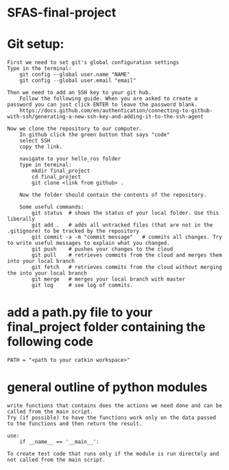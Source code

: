 # SFAS-final-project

# Git setup:
    First we need to set git's global configuration settings
    Type in the terminal:
        git config --global user.name "NAME" 
        git config --global user.email "email" 

    Then we need to add an SSH key to your git hub.
        Follow the following guide. When you are asked to create a password you can just click ENTER to leave the password blank.
        https://docs.github.com/en/authentication/connecting-to-github-with-ssh/generating-a-new-ssh-key-and-adding-it-to-the-ssh-agent

    Now we clone the repository to our computer. 
        In github click the green button that says "code" 
        select SSH
        copy the link.

        navigate to your hello_ros folder
        type in terminal:
            mkdir final_project
            cd final_project
            git clone <link from github> .

        Now the folder should contain the contents of the repository.

        Some useful commands:
            git status  # shows the status of your local folder. Use this liberally
            git add .   # adds all untracked files (that are not in the .gitignore) to be tracked by the repository
            git commit -a -m "commit message"   # commits all changes. Try to write useful messages to explain what you changed.
            git push    # pushes your changes to the cloud
            git pull    # retrieves commits from the cloud and merges them into your local branch
            git fetch   # retrieves commits from the cloud without merging the into your local branch 
            git merge   # merges your local branch with master
            git log     # see log of commits.
            
# add a path.py file to your final_project folder containing the following code
    PATH = "<path to your catkin workspace>"

# general outline of python modules
    write functions that contains does the actions we need done and can be called from the main script.
    Try (if possible) to have the functions work only on the data passed to the functions and then return the result.

    use:
        if __name__ == '__main__':
    
    To create test code that runs only if the module is run directely and not called from the main script.







